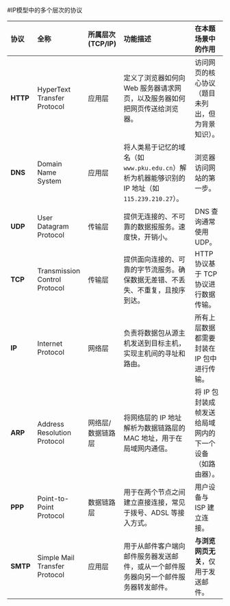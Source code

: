 #IP模型中的多个层次的协议

| 协议       | 全称                            | 所属层次 (TCP/IP) | 功能描述                                                                | 在本题场景中的作用                      |
| :------- | :---------------------------- | :------------ | :------------------------------------------------------------------ | :----------------------------- |
| **HTTP** | HyperText Transfer Protocol   | 应用层           | 定义了浏览器如何向 Web 服务器请求网页，以及服务器如何把网页传送给浏览器。                             | 访问网页的核心协议（题目未列出，但为背景知识）。       |
| **DNS**  | Domain Name System            | 应用层           | 将人类易于记忆的域名（如 `www.pku.edu.cn`）解析为机器能够识别的 IP 地址（如 `115.239.210.27`）。 | 浏览器访问网站的第一步。                   |
| **UDP**  | User Datagram Protocol        | 传输层           | 提供无连接的、不可靠的数据报服务。速度快，开销小。                                           | DNS 查询通常使用 UDP。                |
| **TCP**  | Transmission Control Protocol | 传输层           | 提供面向连接的、可靠的字节流服务。确保数据无差错、不丢失、不重复，且按序到达。                             | HTTP 协议基于 TCP 协议进行数据传输。        |
| **IP**   | Internet Protocol             | 网络层           | 负责将数据包从源主机发送到目标主机，实现主机间的寻址和路由。                                      | 所有上层数据都需要封装在 IP 包中进行传输。        |
| **ARP**  | Address Resolution Protocol   | 网络层/数据链路层     | 将网络层的 IP 地址解析为数据链路层的 MAC 地址，用于在局域网内通信。                              | 将 IP 包封装成帧发送给局域网内的下一个设备（如路由器）。 |
| **PPP**  | Point-to-Point Protocol       | 数据链路层         | 用于在两个节点之间建立直接连接，常见于拨号、ADSL 等接入方式。                                   | 用户设备与 ISP 建立连接。                |
| **SMTP** | Simple Mail Transfer Protocol | 应用层           | 用于从邮件客户端向邮件服务器发送邮件，或从一个邮件服务器向另一个邮件服务器转发邮件。                          | **与浏览网页无关**，仅用于发送邮件。           |
